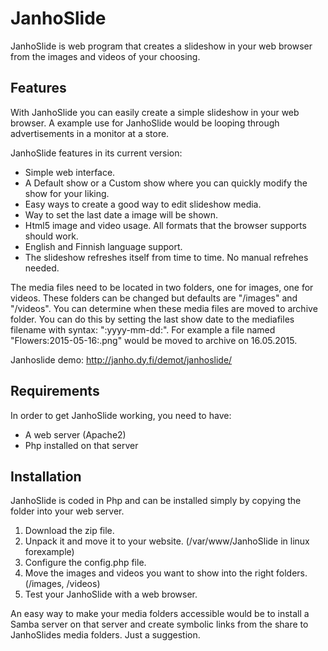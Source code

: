 # JanhoSlide

JanhoSlide is web program that creates a slideshow in your web browser from the images and videos of your choosing.

## Features
With JanhoSlide you can easily create a simple slideshow in your web browser. A example use for JanhoSlide would be looping through advertisements in a monitor at a store.

JanhoSlide features in its current version:
- Simple web interface.
- A Default show or a Custom show where you can quickly modify the show for your liking.
- Easy ways to create a good way to edit slideshow media.
- Way to set the last date a image will be shown.
- Html5 image and video usage. All formats that the browser supports should work.
- English and Finnish language support.
- The slideshow refreshes itself from time to time. No manual refrehes needed.

The media files need to be located in two folders, one for images, one for videos. These folders can be changed but defaults are "/images" and "/videos". You can determine when these media files are moved to archive folder. You can do this by setting the last show date to the mediafiles filename with syntax: ":yyyy-mm-dd:". For example a file named "Flowers:2015-05-16:.png" would be moved to archive on 16.05.2015.

Janhoslide demo: http://janho.dy.fi/demot/janhoslide/

## Requirements
In order to get JanhoSlide working, you need to have:
- A web server (Apache2)
- Php installed on that server


## Installation
JanhoSlide is coded in Php and can be installed simply by copying the folder into your web server.

1. Download the zip file.
2. Unpack it and move it to your website. (/var/www/JanhoSlide in linux forexample)
3. Configure the config.php file.
4. Move the images and videos you want to show into the right folders. (/images, /videos)
5. Test your JanhoSlide with a web browser.

An easy way to make your media folders accessible would be to install a Samba server on that server and create symbolic links from the share to JanhoSlides media folders. Just a suggestion.

